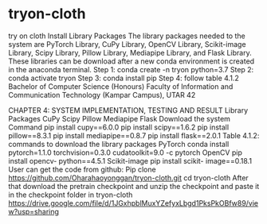 # tryon-cloth
try on cloth
Install Library Packages
The library packages needed to the system are PyTorch Library, CuPy Library, OpenCV Library, Scikit-image Library, Scipy Library, Pillow Library, Mediapipe Library, and Flask Library. These libraries can be download after a new conda environment is created in the anaconda terminal.
Step 1: conda create -n tryon python=3.7 Step 2: conda activate tryon
Step 3: conda install pip
Step 4: follow table 4.1.2
Bachelor of Computer Science (Honours)
Faculty of Information and Communication Technology (Kampar Campus), UTAR
42

CHAPTER 4: SYSTEM IMPLEMENTATION, TESTING AND RESULT
Library Packages
CuPy
Scipy Pillow Mediapipe
Flask
Download the system
Command
pip install cupy==6.0.0
pip install scipy==1.6.2
pip install pillow==8.3.1
pip install mediapipe==0.8.7 pip install flask==2.0.1
Table 4.1.2: commands to download the library packages
     PyTorch
   conda install pytorch=1.1.0 torchvision=0.3.0 cudatoolkit=9.0 -c pytorch
    OpenCV
  pip install opencv- python==4.5.1
   Scikit-image
   pip install scikit- image==0.18.1
         User can get the code from github:
Pip clone https://github.com/Oharahaoyonggan/tryon-cloth.git cd tryon-cloth
After that download the pretrain checkpoint and unzip the checkpoint and paste it in the checkpoint folder in tryon-cloth https://drive.google.com/file/d/1JGxhpblMuxYZefyxLbgd1PksPkOBfw89/view?usp=sharing
